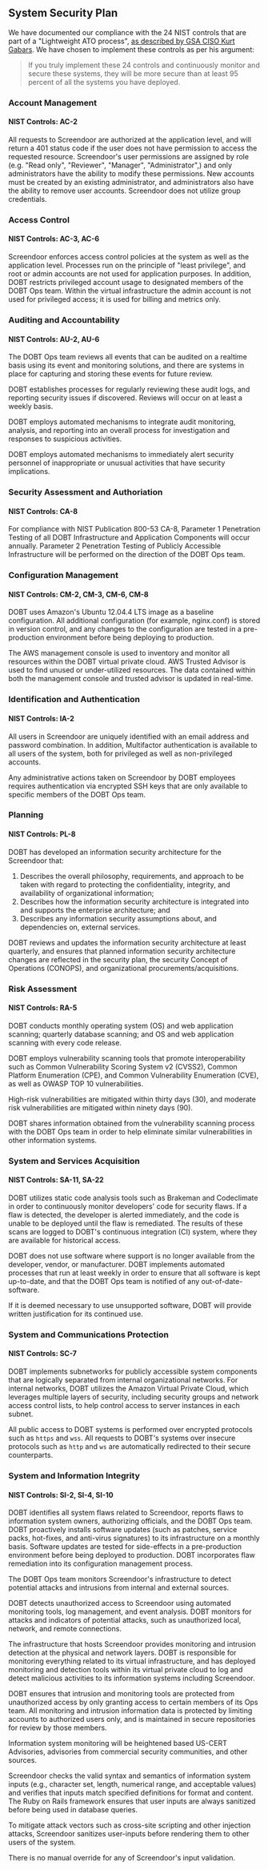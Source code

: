 System Security Plan
---

We have documented our compliance with the 24 NIST controls that are part of a "Lightweight ATO process", [as described by GSA CISO Kurt Gabars](https://gsablogs.gsa.gov/innovation/2014/12/10/it-security-security-in-an-agile-development-cloud-world-by-kurt-garbars/). We have chosen to implement these controls as per his argument:

> If you truly implement these 24 controls and continuously monitor and secure these systems, they will be more secure than at least 95 percent of all the systems you have deployed.

### Account Management
#### NIST Controls: AC-2

All requests to Screendoor are authorized at the application level, and will return a 401 status code if the user does not have permission to access the requested resource. Screendoor's user permissions are assigned by role (e.g. "Read only", "Reviewer", "Manager", "Administrator",) and only administrators have the ability to modify these permissions. New accounts must be created by an existing administrator, and administrators also have the ability to remove user accounts. Screendoor does not utilize group credentials.


### Access Control
#### NIST Controls: AC-3, AC-6

Screendoor enforces access control policies at the system as well as the application level. Processes run on the principle of "least privilege", and root or admin accounts are not used for application purposes. In addition, DOBT restricts privileged account usage to designated members of the DOBT Ops team. Within the virtual infrastructure the admin account is not used for privileged access; it is used for billing and metrics only.

### Auditing and Accountability
#### NIST Controls: AU-2, AU-6

The DOBT Ops team reviews all events that can be audited on a realtime basis using its event and monitoring solutions, and there are systems in place for capturing and storing these events for future review.

DOBT establishes processes for regularly reviewing these audit logs, and reporting security issues if discovered. Reviews will occur on at least a weekly basis.

DOBT employs automated mechanisms to integrate audit monitoring, analysis, and reporting into an overall process for investigation and responses to suspicious activities.

DOBT employs automated mechanisms to immediately alert security personnel of inappropriate or unusual activities that have security implications.

### Security Assessment and Authoriation
#### NIST Controls: CA-8

For compliance with NIST Publication 800-53 CA-8, Parameter 1 Penetration Testing of all DOBT Infrastructure and Application Components will occur annually. Parameter 2 Penetration Testing of Publicly Accessible Infrastructure will be performed on the direction of the DOBT Ops team.

### Configuration Management
#### NIST Controls: CM-2, CM-3, CM-6, CM-8

DOBT uses Amazon's Ubuntu 12.04.4 LTS image as a baseline configuration. All additional configuration (for example, nginx.conf) is stored in version control, and any changes to the configuration are tested in a pre-production environment before being deploying to production.

The AWS management console is used to inventory and monitor all resources within the DOBT virtual private cloud. AWS Trusted Advisor is used to find unused or under-utilized resources. The data contained within both the management console and trusted advisor is updated in real-time.

### Identification and Authentication
#### NIST Controls: IA-2

All users in Screendoor are uniquely identified with an email address and password combination. In addition, Multifactor authentication is available to all users of the system, both for privileged as well as non-privileged accounts.

Any administrative actions taken on Screendoor by DOBT employees requires authentication via encrypted SSH keys that are only available to specific members of the DOBT Ops team.

### Planning
#### NIST Controls: PL-8

DOBT has developed an information security architecture for the Screendoor that:

1. Describes the overall philosophy, requirements, and approach to be taken with regard to protecting the confidentiality, integrity, and availability of organizational information;
2. Describes how the information security architecture is integrated into and supports the enterprise architecture; and
3. Describes any information security assumptions about, and dependencies on, external services.

DOBT reviews and updates the information security architecture at least quarterly, and ensures that planned information security architecture changes are reflected in the security plan, the security Concept of Operations (CONOPS), and organizational procurements/acquisitions.

### Risk Assessment
#### NIST Controls: RA-5

DOBT conducts monthly operating system (OS) and web application scanning; quarterly database scanning; and OS and web application scanning with every code release.

DOBT employs vulnerability scanning tools that promote interoperability such as Common Vulnerability Scoring System v2 (CVSS2), Common Platform Enumeration (CPE), and Common Vulnerability Enumeration (CVE), as well as OWASP TOP 10 vulnerabilities.

High-risk vulnerabilities are mitigated within thirty days (30), and moderate risk vulnerabilities are mitigated within ninety days (90).

DOBT shares information obtained from the vulnerability scanning process with the DOBT Ops team in order to help eliminate similar vulnerabilities in other information systems.

### System and Services Acquisition
#### NIST Controls: SA-11, SA-22

DOBT utilizes static code analysis tools such as Brakeman and Codeclimate in order to continuously monitor developers' code for security flaws. If a flaw is detected, the developer is alerted immediately, and the code is unable to be deployed until the flaw is remediated. The results of these scans are logged to DOBT's continuous integration (CI) system, where they are available for historical access.

DOBT does not use software where support is no longer available from the developer, vendor, or manufacturer. DOBT implements automated processes that run at least weekly in order to ensure that all software is kept up-to-date, and that the DOBT Ops team is notified of any out-of-date-software.

If it is deemed necessary to use unsupported software, DOBT will provide written justification for its continued use.

### System and Communications Protection
#### NIST Controls: SC-7

DOBT implements subnetworks for publicly accessible system components that are logically separated from internal organizational networks. For internal networks, DOBT utilizes the Amazon Virtual Private Cloud, which leverages multiple layers of security, including security groups and network access control lists, to help control access to server instances in each subnet.

All public access to DOBT systems is performed over encrypted protocols such as `https` and `wss`. All requests to DOBT's systems over insecure protocols such as `http` and `ws` are automatically redirected to their secure counterparts.

### System and Information Integrity
#### NIST Controls: SI-2, SI-4, SI-10

DOBT identifies all system flaws related to Screendoor, reports flaws to information system owners, authorizing officials, and the DOBT Ops team. DOBT proactively installs software updates (such as patches, service packs, hot-fixes, and anti-virus signatures) to its infrastructure on a monthly basis. Software updates are tested for side-effects in a pre-production environment before being deployed to production. DOBT incorporates flaw remediation into its configuration management process.

The DOBT Ops team monitors Screendoor's infrastructure to detect potential attacks and intrusions from internal and external sources.

DOBT detects unauthorized access to Screendoor using automated monitoring tools, log management, and event analysis. DOBT monitors for attacks and indicators of potential attacks, such as unauthorized local, network, and remote connections.

The infrastructure that hosts Screendoor provides monitoring and intrusion detection at the physical and network layers. DOBT is responsible for monitoring everything related to its virtual infrastructure, and has deployed monitoring and detection tools within its virtual private cloud to log and detect malicious activities to its information systems including Screendoor.

DOBT ensures that intrusion and monitoring tools are protected from unauthorized access by only granting access to certain members of its Ops team. All monitoring and intrusion information data is protected by limiting accounts to authorized users only, and is maintained in secure repositories for review by those members.

Information system monitoring will be heightened based US-CERT Advisories, advisories from commercial security communities, and other sources.

Screendoor checks the valid syntax and semantics of information system inputs (e.g., character set, length, numerical range, and acceptable values) and verifies that inputs match specified definitions for format and content. The Ruby on Rails framework ensures that user inputs are always sanitized before being used in database queries.

To mitigate attack vectors such as cross-site scripting and other injection attacks, Screendoor sanitizes user-inputs before rendering them to other users of the system.

There is no manual override for any of Screendoor's input validation.
